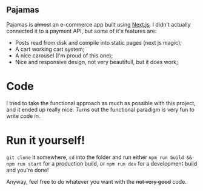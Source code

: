 ## Pajamas

Pajamas is ~~almost~~ an e-commerce app built using [Next.js](https://nextjs.org/). I didn't actually connected it to a payment API, but some of it's features are:
 - Posts read from disk and compile into static pages (next js magic);
 - A cart working cart system;
 - A nice carousel (I'm proud of this one);
 - Nice and responsive design, not very beautifull, but it does work;

# Code
I tried to take the functional approach as much as possible with this project, and it ended up really nice. Turns out the functional paradigm is very fun to write code in.

# Run it yourself!
`git clone` it somewhere, `cd` into the folder and run either `npm run build && npm run start` for a production build, or `npm run dev` for a development build and you're done!

Anyway, feel free to do whatever you want with the ~~not very good~~ code.